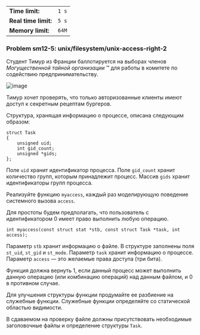 |                      |       |
|----------------------|-------|
| **Time limit:**      | `1 s` |
| **Real time limit:** | `5 s` |
| **Memory limit:**    | `64M` |


### Problem sm12-5: unix/filesystem/unix-access-right-2

Студент Тимур из Франции баллотируется на выборах членов
_Могущественной тайной организации_ ™ для работы в комитете по
содействию предпринимательству.

![image](https://caos.ejudge.ru/ej/client?SID=00000000&prob_id=95&action=194&file=image.jpg)

Тимур хочет проверять, что только авторизованные клиенты имеют
доступ к секретным рецептам бургеров.

Структура, хранящая информацию о процессе, описана следующим
образом:

    
    
    struct Task
    {
        unsigned uid;
        int gid_count;
        unsigned *gids;
    };

Поле `uid` хранит идентификатор процесса. Поле `gid_count` хранит
количество групп, которым принадлежит процесс. Массив `gids`
хранит идентификаторы групп процесса.

Реализуйте функцию `myaccess`, каждый раз моделирующую поведение
системного вызова `access`.

Для простоты будем предполагать, что пользователь с
идентификатором 0 имеет право выполнить любую операцию.

    
    
    int myaccess(const struct stat *stb, const struct Task *task, int access);

Параметр `stb` хранит информацию о файле. В структуре заполнены
поля `st_uid`, `st_gid` и `st_mode`. Параметр `task` хранит
информацию о процессе. Параметр `access` — это желаемые права
доступа (три бита).

Функция должна вернуть 1, если данный процесс может выполнить
данную операцию (или комбинацию операций) над данным файлом, и 0
в противном случае.

Для улучшения структуры функции продумайте ее разбиение на
служебные функции. Служебные функции определяйте со статической
областью видимости.

В сдаваемом на проверку файле должны присутствовать необходимые
заголовочные файлы и определение структуры `Task`.

